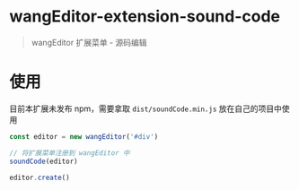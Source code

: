 # wangEditor-extension-sound-code

> wangEditor 扩展菜单 - 源码编辑

# 使用

目前本扩展未发布 npm，需要拿取 `dist/soundCode.min.js` 放在自己的项目中使用

```js
const editor = new wangEditor('#div')

// 将扩展菜单注册到 wangEditor 中
soundCode(editor)

editor.create()
```
